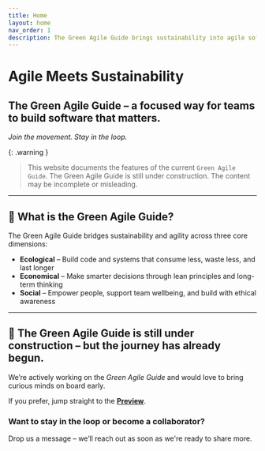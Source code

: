 ```yaml
---
title: Home
layout: home
nav_order: 1
description: The Green Agile Guide brings sustainability into agile software development with clear rules, roles, and metrics — without adding new meetings.
---
```


# Agile Meets Sustainability

## The Green Agile Guide – a focused way for teams to build software that matters.
*Join the movement. Stay in the loop.*

{: .warning }
> This website documents the features of the current `Green Agile Guide`. 
The Green Agile Guide is still under construction. The content may be incomplete or misleading.


---

## 🌿 What is the Green Agile Guide?

The Green Agile Guide bridges sustainability and agility across three core dimensions:

- **Ecological** – Build code and systems that consume less, waste less, and last longer  
- **Economical** – Make smarter decisions through lean principles and long-term thinking  
- **Social** – Empower people, support team wellbeing, and build with ethical awareness

---

## 🚧 The Green Agile Guide is still under construction – but the journey has already begun.

We’re actively working on the *Green Agile Guide* and would love to bring curious minds on board early.  

If you prefer, jump straight to the **[Preview](/guide)**.

### Want to stay in the loop or become a collaborator?
Drop us a message – we’ll reach out as soon as we're ready to share more.

<!-- Contact Icons (injected from footer.html) -->